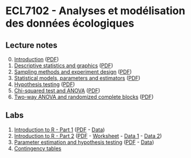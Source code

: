 # ECL7102 - Analyses et modélisation des données écologiques

## Lecture notes

0. [Introduction](notes_cours/0E-Introduction.html) ([PDF](notes_cours/0E-Introduction.pdf))
1. [Descriptive statistics and graphics](notes_cours/1E-Descriptive_statistics.html) ([PDF](notes_cours/1E-Descriptive_statistics.pdf))
2. [Sampling methods and experiment design](notes_cours/2E-Sampling_experiment_design.html) ([PDF](notes_cours/2E-Sampling_experiment_design.pdf))
3. [Statistical models, parameters and estimators](notes_cours/3E-Statistical_models.html) ([PDF](notes_cours/3E-Statistical_models.pdf))
4. [Hypothesis testing](notes_cours/4E-Hypothesis_testing.html) ([PDF](notes_cours/4E-Hypothesis_testing.pdf))
5. [Chi-squared test and ANOVA](notes_cours/5E-Chi2_ANOVA.html) ([PDF](notes_cours/5E-Chi2_ANOVA.pdf))
6. [Two-way ANOVA and randomized complete blocks](notes_cours/6E-Two_way_ANOVA.html) ([PDF](notes_cours/6E-Two_way_ANOVA.pdf))

## Labs

1. [Introduction to R - Part 1](labos/1E-IntroR_part1.html) ([PDF](labos/1E-IntroR_part1.pdf) - [Data](labos/cours1_kejimkujik.csv))
2. [Introduction to R - Part 2](labos/2E-IntroR_part2.html) ([PDF](labos/2E-IntroR_part2.pdf) - [Worksheet](labos/2E-worksheet.R) - [Data 1](labos/cours1_kejimkujik.csv) - [Data 2](labos/codes_especes.csv))
3. [Parameter estimation and hypothesis testing](labos/3E-Estimation_tests.html) ([PDF](labos/3E-Estimation_tests.pdf) - [Data](labos/gardens.csv))
5. [Contingency tables](labos/5E-Contingency_tables.pdf)

